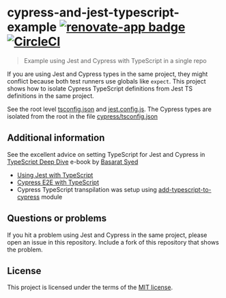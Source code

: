 # cypress-and-jest-typescript-example [![renovate-app badge][renovate-badge]][renovate-app] [![CircleCI](https://circleci.com/gh/cypress-io/cypress-and-jest-typescript-example.svg?style=svg)](https://circleci.com/gh/cypress-io/cypress-and-jest-typescript-example)
> Example using Jest and Cypress with TypeScript in a single repo

If you are using Jest and Cypress types in the same project, they might conflict because both test runners use globals like `expect`. This project shows how to isolate Cypress TypeScript definitions from Jest TS definitions in the same project.

See the root level [tsconfig.json](tsconfig.json) and [jest.config.js](jest.config.js). The Cypress types are isolated from the root in the file [cypress/tsconfig.json](cypress/tsconfig.json)

## Additional information

See the excellent advice on setting TypeScript for Jest and Cypress in [TypeScript Deep Dive](https://basarat.gitbooks.io/typescript/content/) e-book by [Basarat Syed](https://twitter.com/basarat)

- [Using Jest with TypeScript](https://basarat.gitbooks.io/typescript/docs/testing/jest.html)
- [Cypress E2E with TypeScript](https://basarat.gitbooks.io/typescript/docs/testing/cypress.html)
- Cypress TypeScript transpilation was setup using [add-typescript-to-cypress](https://github.com/bahmutov/add-typescript-to-cypress) module

## Questions or problems

If you hit a problem using Jest and Cypress in the same project, please open an issue in this repository. Include a fork of this repository that shows the problem.

## License

This project is licensed under the terms of the [MIT license](/LICENSE.md).

[renovate-badge]: https://img.shields.io/badge/renovate-app-blue.svg
[renovate-app]: https://renovateapp.com/
